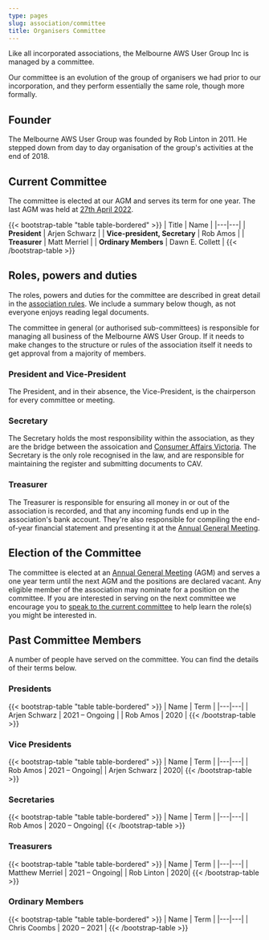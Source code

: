 ```yaml
---
type: pages
slug: association/committee
title: Organisers Committee
---
```


Like all incorporated associations, the Melbourne AWS User Group Inc is managed by a committee.

Our committee is an evolution of the group of organisers we had prior to our incorporation, and they perform essentially the same role, though more formally.

## Founder
The Melbourne AWS User Group was founded by Rob Linton in 2011. He stepped down from day to day organisation of the group's activities at the end of 2018.

## Current Committee

The committee is elected at our AGM and serves its term for one year. The last AGM was held at [27th April 2022](/association/minutes).

{{< bootstrap-table "table table-bordered" >}}
| Title | Name |
|---|---|
| **President** | Arjen Schwarz |
| **Vice-president, Secretary** | Rob Amos |
| **Treasurer** | Matt Merriel |
| **Ordinary Members** | Dawn E. Collett |
{{< /bootstrap-table >}}

## Roles, powers and duties

The roles, powers and duties for the committee are described in great detail in the [association rules](/association/rules). We include a summary below though, as not everyone enjoys reading legal documents.

The committee in general (or authorised sub-committees) is responsible for managing all business of the Melbourne AWS User Group. If it needs to make changes to the structure or rules of the association itself it needs to get approval from a majority of members.

### President and Vice-President
The President, and in their absence, the Vice-President, is the chairperson for every committee or meeting.

### Secretary
The Secretary holds the most responsibility within the association, as they are the bridge between the assoication and [Consumer Affairs Victoria](https://consumer.vic.gov.au/). The Secretary is the only role recognised in the law, and are responsible for maintaining the register and submitting documents to CAV.

### Treasurer
The Treasurer is responsible for ensuring all money in or out of the association is recorded, and that any incoming funds end up in the association's bank account. They're also responsible for compiling the end-of-year financial statement and presenting it at the [Annual General Meeting](/association/meetings).

## Election of the Committee

The committee is elected at an [Annual General Meeting](/association/meetings) (AGM) and serves a one year term until the next AGM and the positions are declared vacant. Any eligible member of the association may nominate for a position on the committee. If you are interested in serving on the next committee we encourage you to [speak to the current committee](/contact) to help learn the role(s) you might be interested in.

## Past Committee Members
A number of people have served on the committee. You can find the details of their terms below.

### Presidents

{{< bootstrap-table "table table-bordered" >}}
| Name | Term |
|---|---|
| Arjen Schwarz	| 2021 – Ongoing |
| Rob Amos | 2020 |
{{< /bootstrap-table >}}

### Vice Presidents

{{< bootstrap-table "table table-bordered" >}}
| Name | Term |
|---|---|
| Rob Amos | 2021 – Ongoing|
| Arjen Schwarz | 2020|
{{< /bootstrap-table >}}

### Secretaries

{{< bootstrap-table "table table-bordered" >}}
| Name | Term |
|---|---|
| Rob Amos | 2020 – Ongoing|
{{< /bootstrap-table >}}

### Treasurers

{{< bootstrap-table "table table-bordered" >}}
| Name | Term |
|---|---|
| Matthew Merriel | 2021 – Ongoing|
| Rob Linton	| 2020|
{{< /bootstrap-table >}}

### Ordinary Members

{{< bootstrap-table "table table-bordered" >}}
| Name | Term |
|---|---|
| Chris Coombs | 2020 – 2021 |
{{< /bootstrap-table >}}